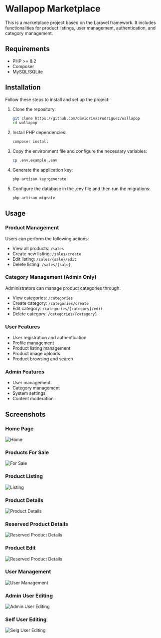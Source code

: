 # Wallapop Marketplace

This is a marketplace project based on the Laravel framework. It includes functionalities for product listings, user management, authentication, and category management.

## Requirements

- PHP >= 8.2
- Composer
- MySQL/SQLite

## Installation

Follow these steps to install and set up the project:

1. Clone the repository:
    ```sh
    git clone https://github.com/davidrivasrodriguez/wallapop
    cd wallapop
    ```

2. Install PHP dependencies:
    ```sh
    composer install
    ```

3. Copy the environment file and configure the necessary variables:
    ```sh
    cp .env.example .env
    ```

4. Generate the application key:
    ```sh
    php artisan key:generate
    ```

5. Configure the database in the .env file and then run the migrations:
    ```sh
    php artisan migrate
    ```

## Usage

### Product Management

Users can perform the following actions:
- View all products: `/sales`
- Create new listing: `/sales/create`
- Edit listing: `/sales/{sale}/edit`
- Delete listing: `/sales/{sale}`

### Category Management (Admin Only)

Administrators can manage product categories through:
- View categories: `/categories`
- Create category: `/categories/create`
- Edit category: `/categories/{category}/edit`
- Delete category: `/categories/{category}`

### User Features

- User registration and authentication
- Profile management
- Product listing management
- Product image uploads
- Product browsing and search

### Admin Features

- User management
- Category management
- System settings
- Content moderation

## Screenshots

### Home Page
![Home](assets/1.png)

### Products For Sale
![For Sale](assets/2.png)

### Product Listing
![Listing](assets/3.png)

### Product Details
![Product Details](assets/6.png)

### Reserved Product Details
![Reserved Product Details](assets/7.png)

### Product Edit
![Reserved Product Details](assets/8.png)

### User Management
![User Management](assets/4.png)

### Admin User Editing
![Admin User Editing](assets/5.png)

### Self User Editing
![Selg User Editing](assets/9.png)